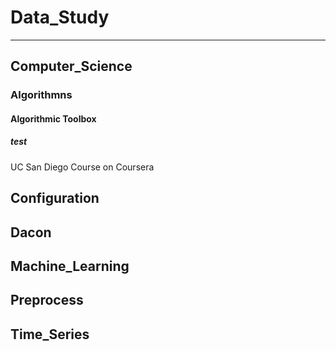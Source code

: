 # Data_Study
----------
## Computer_Science
### Algorithmns
#### Algorithmic Toolbox
##### test 
UC San Diego Course on Coursera
## Configuration
## Dacon
## Machine_Learning
## Preprocess
## Time_Series

